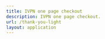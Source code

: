 ```yaml
---
title: IVPN one page checkout
description: IVPN one page checkout.
url: /thank-you-light
layout: application
---
```

